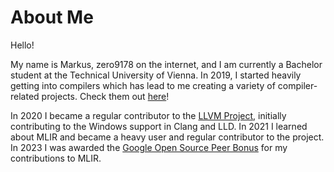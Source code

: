 # About Me

Hello!

My name is Markus, zero9178 on the internet, and I am currently a Bachelor student at the Technical University of 
Vienna.
In 2019, I started heavily getting into compilers which has lead to me creating a variety of compiler-related projects.
Check them out [here](projects_page)!

In 2020 I became a regular contributor to the [LLVM Project](https://github.com/llvm/llvm-project), initially 
contributing to the Windows support in Clang and LLD.
In 2021 I learned about MLIR and became a heavy user and regular contributor to the project.
In 2023 I was awarded the [Google Open Source Peer Bonus](https://opensource.googleblog.com/2023/05/google-open-source-peer-bonus-program-announces-first-group-of-winners-2023.html)
for my contributions to MLIR.